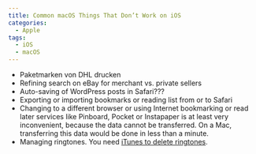 ```yaml
---
title: Common macOS Things That Don’t Work on iOS
categories:
  - Apple
tags:
  - iOS
  - macOS
---
```

* Paketmarken von DHL drucken
* Refining search on eBay for merchant vs. private sellers
* Auto-saving of WordPress posts in Safari???
* Exporting or importing bookmarks or reading list from or to Safari
* Changing to a different browser or using Internet bookmarking or read later services like Pinboard, Pocket or Instapaper is at least very inconvenient, because the data cannot be transferred. On a Mac, transferring this data would be done in less than a minute.
* Managing ringtones. You need [iTunes to delete ringtones](https://support.apple.com/en-us/HT204343#ringtones).